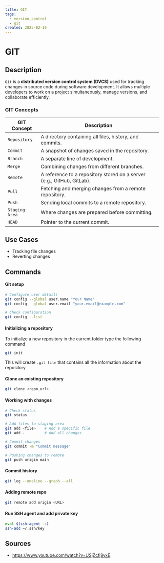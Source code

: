 ```yaml
---
title: GIT
tags:
  - version_control
  - git
created: 2025-02-19
---
```


# GIT

## Description
`Git` is a **distributed version control system (DVCS)** used for tracking changes in source code during software development. It allows multiple developers to work on a project simultaneously, manage versions, and collaborate efficiently.

### GIT Concepts
| GIT Concept    | Description                                                            |
| -------------- | ---------------------------------------------------------------------- |
| `Repository`   | A directory containing all files, history, and commits.                |
| `Commit`       | A snapshot of changes saved in the repository.                         |
| `Branch`       | A separate line of development.                                        |
| `Merge`        | Combining changes from different branches.                             |
| `Remote`       | A reference to a repository stored on a server (e.g., GitHub, GitLab). |
| `Pull`         | Fetching and merging changes from a remote repository.                 |
| `Push`         | Sending local commits to a remote repository.                          |
| `Staging Area` | Where changes are prepared before committing.                          |
| `HEAD`         | Pointer to the current commit.                                         |

## Use Cases
- Tracking file changes
- Reverting changes

## Commands
#### Git setup
```bash
# Configure user details
git config --global user.name "Your Name"
git config --global user.email "your.email@example.com"

# Check configuration
git config --list

```

#### Initializing a repository
To initialize a new repository in the current folder type the following command
```bash
git init
```
This will create `.git file` that contains all the information about the repository

#### Clone an existing repository
```bash
git clone <repo_url>
```

#### Working with changes
```bash
# Check status
git status

# Add files to staging area
git add <file>    # Add a specific file
git add .         # Add all changes

# Commit changes
git commit -m "Commit message"

# Pushing changes to remote
git push origin main
```

#### Commit history
```bash
git log --oneline --graph --all
```

#### Adding remote repo
```bash
git remote add origin <URL>
```

####  Run SSH agent and add private key
```bash
eval $(ssh-agent -s)
ssh-add ~/.ssh/key
```
## Sources
- https://www.youtube.com/watch?v=USjZcfj8yxE



